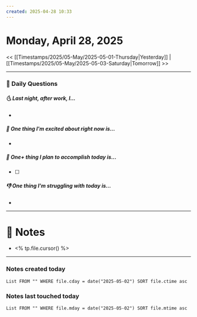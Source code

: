 ```yaml
---
created: 2025-04-28 10:33
---
```

# Monday, April 28, 2025

<< [[Timestamps/2025/05-May/2025-05-01-Thursday|Yesterday]] | [[Timestamps/2025/05-May/2025-05-03-Saturday|Tomorrow]] >>

---
### 📅 Daily Questions
##### 🌜 Last night, after work, I...
- 

##### 🙌 One thing I'm excited about right now is...
- 

##### 🚀 One+ thing I plan to accomplish today is...
- [ ] 

##### 👎 One thing I'm struggling with today is...
- 

---
# 📝 Notes
- <% tp.file.cursor() %>

---
### Notes created today
```dataview
List FROM "" WHERE file.cday = date("2025-05-02") SORT file.ctime asc
```

### Notes last touched today
```dataview
List FROM "" WHERE file.mday = date("2025-05-02") SORT file.mtime asc
```